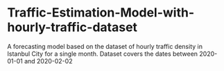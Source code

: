 # Traffic-Estimation-Model-with-hourly-traffic-dataset
A forecasting model based on the dataset of hourly traffic density in Istanbul City for a single month. Dataset covers the dates between 2020-01-01 and 2020-02-02 
